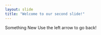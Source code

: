 ```yaml
---
layout: slide
title: "Welcome to our second slide!"
---
```

Something New 
Use the left arrow to go back!
